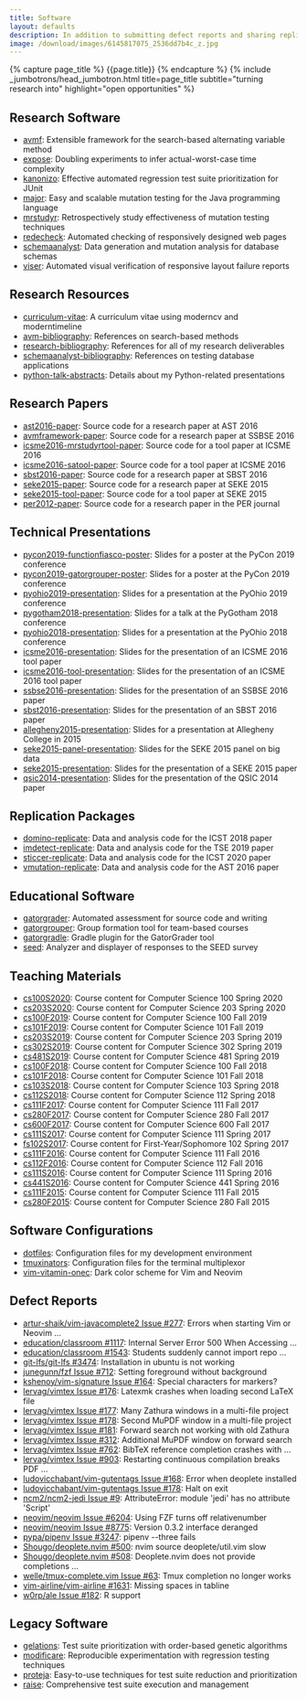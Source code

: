 ```yaml
---
title: Software
layout: defaults
description: In addition to submitting defect reports and sharing replication packages for research papers, my colleagues and students and I develop and release a many different software tools to GitHub. Which of these systems is the most useful to you?
image: /download/images/6145817075_2536dd7b4c_z.jpg
---
```


{% capture page_title %} {{page.title}} {% endcapture %}
{% include _jumbotrons/head_jumbotron.html title=page_title subtitle="turning research into" highlight="open opportunities" %}

## Research Software

<ul>

<li><a class="major" target="_blank" rel="noopener" href="https://github.com/AVMf/avmf">avmf</a>:
Extensible framework for the search-based alternating variable method</li>

<li><a class="major" target="_blank" rel="noopener" href="https://github.com/kinneerc/ExpOse/">expose</a>:
Doubling experiments to infer actual-worst-case time complexity</li>

<li><a class="major" target="_blank" rel="noopener" href="https://github.com/kanonizo/kanonizo">kanonizo</a>:
Effective automated regression test suite prioritization for JUnit</li>

<li><a class="major" target="_blank" rel="noopener" href="http://www.mutation-testing.org/">major</a>: Easy and
scalable mutation testing for the Java programming language</li>

<li><a class="major" target="_blank" rel="noopener" href="https://github.com/mccurdyc/mrstudyr">mrstudyr</a>:
Retrospectively study effectiveness of mutation testing techniques</li>

<li><a class="major" target="_blank" rel="noopener" href="https://github.com/redecheck/redecheck-tool">redecheck</a>: Automated checking of responsively designed web pages</li>

<li><a class="major" target="_blank" rel="noopener" href="https://github.com/schemaanalyst-team/schemaanalyst">schemaanalyst</a>: Data generation and mutation analysis for database schemas</li>

<li><a class="major" target="_blank" rel="noopener" href="https://github.com/redecheck/viser">viser</a>: Automated visual verification of responsive layout failure reports</li>

</ul>

## Research Resources

<ul>

<li><a class="major"
target="_blank" rel="noopener" href="https://github.com/gkapfham/curriculum-vitae/">curriculum-vitae</a>: A curriculum vitae using moderncv and
moderntimeline</li>

<li><a class="major"
target="_blank" rel="noopener" href="https://github.com/AVMf/avm-bibliography">avm-bibliography</a>: References on search-based methods</li>

<li><a class="major"
target="_blank" rel="noopener" href="https://github.com/gkapfham/research-bibliography">research-bibliography</a>: References for all of my research
deliverables</li>

<li><a class="major"
target="_blank" rel="noopener" href="https://github.com/schemaanalyst/schemaanalyst-bibliography">schemaanalyst-bibliography</a>: References on testing
database applications</li>

<li><a class="major"
target="_blank" rel="noopener" href="https://github.com/gkapfham/python-talk-abstracts">python-talk-abstracts</a>: Details about my Python-related
presentations</li>

</ul>

## Research Papers

<ul>

<li><a class="major"
target="_blank" rel="noopener" href="https://github.com/gkapfham/ast2016-paper">ast2016-paper</a>: Source code for a research paper at AST 2016</li>

<li><a class="major"
target="_blank" rel="noopener" href="https://github.com/AVMf/avmframework-paper">avmframework-paper</a>: Source code for a research paper at SSBSE 2016</li>

<li><a class="major"
target="_blank" rel="noopener" href="https://github.com/schemaanalyst/icsme2016-mrstudyrtool-paper">icsme2016-mrstudyrtool-paper</a>: Source code for a tool paper
at ICSME 2016</li>

<li><a class="major"
target="_blank" rel="noopener" href="https://github.com/schemaanalyst/icsme2016-satool-paper">icsme2016-satool-paper</a>: Source code for a tool paper
at ICSME 2016</li>

<li><a class="major"
target="_blank" rel="noopener" href="https://github.com/gkapfham/sbst2016-paper">sbst2016-paper</a>: Source code for a research paper at SBST 2016</li>

<li><a class="major"
target="_blank" rel="noopener" href="https://github.com/gkapfham/seke2015-paper">seke2015-paper</a>: Source code for a research paper at SEKE 2015</li>

<li><a class="major"
target="_blank" rel="noopener" href="https://github.com/gkapfham/seke2015-tool-paper">seke2015-tool-paper</a>: Source code for a tool paper at SEKE
2015</li>

<li><a class="major"
target="_blank" rel="noopener" href="https://github.com/gkapfham/per2012-paper">per2012-paper</a>: Source code for a research paper in the PER journal</li>

</ul>

## Technical Presentations

<ul>

<li><a class="major"
target="_blank" rel="noopener" href="https://github.com/gkapfham/pycon2019-functionfiasco-poster">pycon2019-functionfiasco-poster</a>: Slides for a poster at the PyCon 2019 conference</li>

<li><a class="major"
target="_blank" rel="noopener" href="https://github.com/gkapfham/pycon2019-gatorgrouper-poster">pycon2019-gatorgrouper-poster</a>: Slides for a poster at the PyCon 2019 conference</li>

<li><a class="major"
target="_blank" rel="noopener" href="https://github.com/gkapfham/pyohio2019-presentation">pyohio2019-presentation</a>: Slides for a presentation at the  PyOhio 2019 conference</li>

<li><a class="major"
target="_blank" rel="noopener" href="https://github.com/gkapfham/pygotham2018-presentation">pygotham2018-presentation</a>: Slides for a talk at the PyGotham 2018 conference</li>

<li><a class="major"
target="_blank" rel="noopener" href="https://github.com/gkapfham/pyohio2018-presentation">pyohio2018-presentation</a>: Slides for a presentation at the  PyOhio 2018 conference</li>

<li><a class="major"
target="_blank" rel="noopener" href="https://github.com/mccurdyc/icsme2016-presentation">icsme2016-presentation</a>: Slides for the presentation of an
ICSME 2016 tool paper</li>

<li><a class="major"
target="_blank" rel="noopener" href="https://github.com/schemaanalyst/icsme2016-tool-presentation">icsme2016-tool-presentation</a>: Slides for the
presentation of an ICSME 2016 tool paper</li>

<li><a class="major"
target="_blank" rel="noopener" href="https://github.com/AVMf/ssbse2016-presentation">ssbse2016-presentation</a>: Slides for the
presentation of an SSBSE 2016 paper</li>

<li><a class="major"
target="_blank" rel="noopener" href="https://github.com/gkapfham/sbst2016-presentation">sbst2016-presentation</a>: Slides for the presentation of an
SBST 2016 paper</li>

<li><a class="major"
target="_blank" rel="noopener" href="https://github.com/gkapfham/allegheny2015-presentation">allegheny2015-presentation</a>: Slides for a presentation at
Allegheny College in 2015</li>

<li><a class="major"
target="_blank" rel="noopener" href="https://github.com/gkapfham/seke2015-panel-presentation">seke2015-panel-presentation</a>: Slides for the SEKE 2015
panel on big data</li>

<li><a class="major"
target="_blank" rel="noopener" href="https://github.com/gkapfham/seke2015-presentation">seke2015-presentation</a>: Slides for the presentation of
a SEKE 2015 paper</li>

<li><a class="major"
target="_blank" rel="noopener" href="https://github.com/gkapfham/qsic2014-presentation">qsic2014-presentation</a>: Slides for the presentation of the
QSIC 2014 paper</li>

</ul>

## Replication Packages

<ul>

<li><a class="major"
target="_blank" rel="noopener" href="https://github.com/schemaanalyst/domino-replicate">domino-replicate</a>: Data and analysis code for the
ICST 2018 paper</li>

<li><a class="major"
target="_blank" rel="noopener" href="https://github.com/schemaanalyst/imdetect-replicate">imdetect-replicate</a>: Data and analysis code for the
TSE 2019 paper</li>

<li><a class="major"
target="_blank" rel="noopener" href="https://github.com/schemaanalyst/sticcer-replicate">sticcer-replicate</a>: Data and analysis code for the
ICST 2020 paper</li>

<li><a class="major"
target="_blank" rel="noopener" href="https://github.com/gkapfham/vmutation-replicate">vmutation-replicate</a>: Data and analysis code for the
AST 2016 paper</li>

</ul>

## Educational Software

<ul>

<li><a class="major" target="_blank" rel="noopener" href="https://github.com/GatorEducator/gatorgrader">gatorgrader</a>: Automated assessment for source code and writing</li>

<li><a class="major" target="_blank" rel="noopener" href="https://github.com/GatorEducator/gatorgrouper">gatorgrouper</a>: Group formation tool for team-based courses</li>

<li><a class="major" target="_blank" rel="noopener" href="https://github.com/GatorEducator/gatorgradle">gatorgradle</a>: Gradle plugin for the GatorGrader tool</li>

<li><a class="major" target="_blank" rel="noopener" href="https://github.com/gkapfham/seed">seed</a>: Analyzer and displayer of responses to the SEED survey</li>

</ul>

## Teaching Materials

<ul>

<li><a class="major"
target="_blank" rel="noopener" href="https://github.com/Allegheny-Computer-Science-100-S2020/">cs100S2020</a>: Course content for Computer Science 100 Spring 2020</li>

<li><a class="major"
target="_blank" rel="noopener" href="https://github.com/Allegheny-Computer-Science-203-S2020/">cs203S2020</a>: Course content for Computer Science 203 Spring 2020</li>

<li><a class="major"
target="_blank" rel="noopener" href="https://github.com/Allegheny-Computer-Science-100-F2019">cs100F2019</a>: Course content for Computer Science 100 Fall 2019</li>

<li><a class="major"
target="_blank" rel="noopener" href="https://github.com/Allegheny-Computer-Science-101-F2019">cs101F2019</a>: Course content for Computer Science 101 Fall 2019</li>

<li><a class="major"
target="_blank" rel="noopener" href="https://github.com/Allegheny-Computer-Science-203-S2019">cs203S2019</a>: Course content for Computer Science 203 Spring 2019</li>

<li><a class="major"
target="_blank" rel="noopener" href="https://github.com/Allegheny-Computer-Science-302-S2019">cs302S2019</a>: Course content for Computer Science 302 Spring 2019</li>

<li><a class="major"
target="_blank" rel="noopener" href="https://github.com/Allegheny-Computer-Science-481-S2019">cs481S2019</a>: Course content for Computer Science 481 Spring 2019</li>

<li><a class="major"
target="_blank" rel="noopener" href="https://github.com/Allegheny-Computer-Science-100-F2018">cs100F2018</a>: Course content for Computer Science 100 Fall 2018</li>

<li><a class="major"
target="_blank" rel="noopener" href="https://github.com/Allegheny-Computer-Science-101-F2018">cs101F2018</a>: Course content for Computer Science 101 Fall 2018</li>

<li><a class="major"
target="_blank" rel="noopener" href="https://github.com/Allegheny-Computer-Science-103-S2018">cs103S2018</a>: Course content for Computer Science 103 Spring 2018</li>

<li><a class="major"
target="_blank" rel="noopener" href="https://github.com/Allegheny-Computer-Science-112-S2018">cs112S2018</a>: Course content for Computer Science 112 Spring 2018</li>

<li><a class="major"
target="_blank" rel="noopener" href="https://github.com/Allegheny-Computer-Science-111-F2017">cs111F2017</a>: Course content for Computer Science 111 Fall 2017</li>

<li><a class="major"
target="_blank" rel="noopener" href="https://github.com/Allegheny-Computer-Science-280-F2017">cs280F2017</a>: Course content for Computer Science 280 Fall 2017</li>

<li><a class="major"
target="_blank" rel="noopener" href="https://github.com/Allegheny-Computer-Science-600-F2017">cs600F2017</a>: Course content for Computer Science 600 Fall 2017</li>

<li><a class="major"
target="_blank" rel="noopener" href="https://github.com/gkapfham/cs111S2017">cs111S2017</a>: Course content for Computer Science 111 Spring 2017</li>

<li><a class="major"
target="_blank" rel="noopener" href="https://github.com/gkapfham/fs102S2017">fs102S2017</a>: Course content for First-Year/Sophomore 102 Spring 2017</li>

<li><a class="major"
target="_blank" rel="noopener" href="https://github.com/gkapfham/cs111F2016">cs111F2016</a>: Course content for Computer Science 111 Fall 2016</li>

<li><a class="major"
target="_blank" rel="noopener" href="https://github.com/gkapfham/cs112F2016">cs112F2016</a>: Course content for Computer Science 112 Fall 2016</li>

<li><a class="major"
target="_blank" rel="noopener" href="https://github.com/gkapfham/cs111S2016">cs111S2016</a>: Course content for Computer Science 111 Spring 2016</li>

<li><a class="major"
target="_blank" rel="noopener" href="https://github.com/gkapfham/cs441S2016">cs441S2016</a>: Course content for Computer Science 441 Spring 2016</li>

<li><a class="major"
target="_blank" rel="noopener" href="https://github.com/gkapfham/cs111F2015">cs111F2015</a>: Course content for Computer Science 111 Fall 2015</li>

<li><a class="major"
target="_blank" rel="noopener" href="https://github.com/gkapfham/cs280F2015">cs280F2015</a>: Course content for Computer Science 280 Fall 2015</li>

</ul>

## Software Configurations

<ul>

<li><a class="major"
target="_blank" rel="noopener" href="https://github.com/gkapfham/dotfiles">dotfiles</a>: Configuration files for my development environment</li>

<li><a class="major"
target="_blank" rel="noopener" href="https://github.com/gkapfham/tmuxinators">tmuxinators</a>: Configuration files for the terminal multiplexor</li>

<li><a class="major"
target="_blank" rel="noopener" href="https://github.com/gkapfham/vim-vitamin-onec">vim-vitamin-onec</a>: Dark color scheme for Vim and Neovim</li>

</ul>

## Defect Reports

<ul>

<li><a class="major" target="_blank" rel="noopener" href="https://github.com/artur-shaik/vim-javacomplete2/issues/277">artur-shaik/vim-javacomplete2 Issue #277</a>: Errors when starting Vim or Neovim ...</li>

<li><a class="major" target="_blank" rel="noopener" href="https://github.com/education/classroom/issues/1117">education/classroom  #1117</a>: Internal Server Error 500 When Accessing ...</li>

<li><a class="major" target="_blank" rel="noopener" href="https://github.com/education/classroom/issues/1543">education/classroom  #1543</a>: Students suddenly cannot import repo ...</li>

<li><a class="major" target="_blank" rel="noopener" href="https://github.com/git-lfs/git-lfs/issues/3474">git-lfs/git-lfs #3474</a>: Installation in ubuntu is not working</li>

<li><a class="major" target="_blank" rel="noopener" href="https://github.com/junegunn/fzf/issues/712">junegunn/fzf Issue #712</a>: Setting foreground without background</li>

<li><a class="major" target="_blank" rel="noopener" href="https://github.com/kshenoy/vim-signature/issues/164">kshenoy/vim-signature Issue #164</a>: Special characters for markers?</li>

<li><a class="major" target="_blank" rel="noopener" href="https://github.com/lervag/vimtex/issues/176">lervag/vimtex Issue #176</a>: Latexmk crashes when loading second LaTeX file</li>

<li><a class="major" target="_blank" rel="noopener" href="https://github.com/lervag/vimtex/issues/177">lervag/vimtex Issue #177</a>: Many Zathura windows in a multi-file project</li>

<li><a class="major" target="_blank" rel="noopener" href="https://github.com/lervag/vimtex/issues/178">lervag/vimtex Issue #178</a>: Second MuPDF window in a multi-file project</li>

<li><a class="major" target="_blank" rel="noopener" href="https://github.com/lervag/vimtex/issues/181">lervag/vimtex Issue #181</a>: Forward search not working with old Zathura</li>

<li><a class="major" target="_blank" rel="noopener" href="https://github.com/lervag/vimtex/issues/312">lervag/vimtex Issue #312</a>: Additional MuPDF window on forward search</li>

<li><a class="major" target="_blank" rel="noopener" href="https://github.com/lervag/vimtex/issues/762">lervag/vimtex Issue #762</a>: BibTeX reference completion crashes with ...</li>

<li><a class="major" target="_blank" rel="noopener" href="https://github.com/lervag/vimtex/issues/903">lervag/vimtex Issue #903</a>: Restarting continuous compilation breaks PDF ...</li>

<li><a class="major" target="_blank" rel="noopener" href="https://github.com/ludovicchabant/vim-gutentags/issues/168">ludovicchabant/vim-gutentags Issue #168</a>: Error when deoplete installed</li>

<li><a class="major" target="_blank" rel="noopener" href="https://github.com/ludovicchabant/vim-gutentags/issues/178">ludovicchabant/vim-gutentags Issue #178</a>: Halt on exit</li>

<li><a class="major" target="_blank" rel="noopener" href="https://github.com/ncm2/ncm2-jedi/issues/9">ncm2/ncm2-jedi Issue #9</a>: AttributeError: module 'jedi' has no attribute 'Script'</li>

<li><a class="major" target="_blank" rel="noopener" href="https://github.com/neovim/neovim/issues/6204">neovim/neovim Issue #6204</a>: Using FZF turns off relativenumber</li>

<li><a class="major" target="_blank" rel="noopener" href="https://github.com/neovim/neovim/issues/8775">neovim/neovim Issue #8775</a>: Version 0.3.2 interface deranged</li>

<li><a class="major" target="_blank" rel="noopener" href="https://github.com/pypa/pipenv/issues/3247">pypa/pipenv Issue #3247</a>: pipenv --three fails</li>

<li><a class="major" target="_blank" rel="noopener" href="https://github.com/Shougo/deoplete.nvim/issues/500">Shougo/deoplete.nvim #500</a>: nvim source deoplete/util.vim slow</li>

<li><a class="major" target="_blank" rel="noopener" href="https://github.com/Shougo/deoplete.nvim/issues/508">Shougo/deoplete.nvim #508</a>: Deoplete.nvim does not provide completions ...</li>

<li><a class="major" target="_blank" rel="noopener" href="https://github.com/wellle/tmux-complete.vim/issues/63">welle/tmux-complete.vim Issue #63</a>: Tmux completion no longer works</li>

<li><a class="major" target="_blank" rel="noopener" href="https://github.com/vim-airline/vim-airline/issues/1631">vim-airline/vim-airline #1631</a>: Missing spaces in tabline</li>

<li><a class="major" target="_blank" rel="noopener" href="https://github.com/w0rp/ale/issues/182">w0rp/ale Issue #182</a>: R support</li>

</ul>

## Legacy Software

<ul>

<li><a class="major" target="_blank" rel="noopener" href="https://github.com/gkapfham/gelations/">gelations</a>: Test suite prioritization with order-based genetic algorithms</li>

<li><a class="major" target="_blank" rel="noopener" href="https://github.com/kauffmj/modificare/">modificare</a>: Reproducible experimentation with regression testing techniques</li>

<li><a class="major" target="_blank" rel="noopener" href="https://github.com/kauffmj/proteja/">proteja</a>: Easy-to-use techniques for test suite reduction and prioritization</li>

<li><a class="major" target="_blank" rel="noopener" href="https://github.com/gkapfham/raise/">raise</a>: Comprehensive test suite execution and management</li>

</ul>
